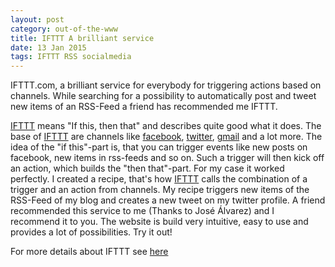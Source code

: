 ```yaml
---
layout: post
category: out-of-the-www
title: IFTTT A brilliant service
date: 13 Jan 2015
tags: IFTTT RSS socialmedia
---
```


IFTTT.com, a brilliant service for everybody for triggering actions based on channels. While searching for a possibility to automatically post and tweet new items of an RSS-Feed a friend has recommended me IFTTT.


[IFTTT](https://ifttt.com) means "If this, then that" and describes quite good what it does. The base of [IFTTT](https://ifttt.com) are channels like [facebook](http://www.facebook.com), [twitter](http://www.twitter.com), [gmail](http://www.gmail.com) and a lot more. The idea of the "if this"-part is, that you can trigger events like new posts on facebook, new items in rss-feeds and so on. Such a trigger will then kick off an action, which builds the "then that"-part.
For my case it worked perfectly. I created a recipe, that's how [IFTTT](https://ifttt.com) calls the combination of a trigger and an action from channels. My recipe triggers new items of the RSS-Feed of my blog and creates a new tweet on my twitter profile.
A friend recommended this service to me (Thanks to José Álvarez) and I recommend it to you. The website is build very intuitive, easy to use and provides a lot of possibilities. Try it out!

For more details about IFTTT see [here](https://ifttt.com/wtf)
